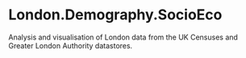 # London.Demography.SocioEco
Analysis and visualisation of London data from the UK Censuses and Greater London Authority datastores.
